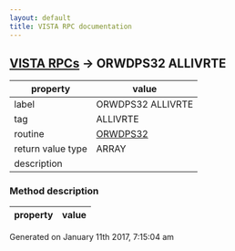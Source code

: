 ```yaml
---
layout: default
title: VISTA RPC documentation
---
```




## [VISTA RPCs](TableOfContent.md) &#8594; ORWDPS32 ALLIVRTE 

 property | value 
--- | --- 
 label | ORWDPS32 ALLIVRTE
 tag | ALLIVRTE
 routine | [ORWDPS32](http://code.osehra.org/dox/Routine_ORWDPS32_source.html)
 return value type | ARRAY
 description | 


### Method description

 property | value 
--- | --- 




 Generated on January 11th 2017, 7:15:04 am